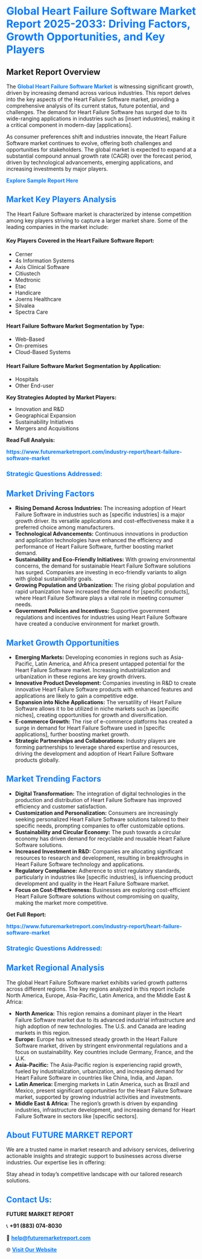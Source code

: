 <h1 style="color: #007BFF;">Global Heart Failure Software Market Report 2025-2033: Driving Factors, Growth Opportunities, and Key Players</h1>

<section id="overview">
<h2>Market Report Overview</h2>
<p>The <a href="https://www.futuremarketreport.com/industry-report/heart-failure-software-market" style="color: #007BFF; text-decoration: none;"><strong>Global Heart Failure Software Market</strong></a> is witnessing significant growth, driven by increasing demand across various industries. This report delves into the key aspects of the Heart Failure Software market, providing a comprehensive analysis of its current status, future potential, and challenges. The demand for Heart Failure Software has surged due to its wide-ranging applications in industries such as [insert industries], making it a critical component in modern-day [applications].</p>
<p>As consumer preferences shift and industries innovate, the Heart Failure Software market continues to evolve, offering both challenges and opportunities for stakeholders. The global market is expected to expand at a substantial compound annual growth rate (CAGR) over the forecast period, driven by technological advancements, emerging applications, and increasing investments by major players.</p>
</section>

<section id="overview">
<p><a href="https://www.futuremarketreport.com/request-sample/reportId=46693" style="color: #007BFF; text-decoration: none;"><strong>Explore Sample Report Here</strong></a></p>
</section>

<section id="key-players">
<h2 style="color: #007BFF;">Market Key Players Analysis</h2>
<p>The Heart Failure Software market is characterized by intense competition among key players striving to capture a larger market share. Some of the leading companies in the market include:</p>
<h4>Key Players Covered in the Heart Failure Software Report:</h4>
<ul><li>Cerner</li><li>4s Information Systems</li><li>Axis Clinical Software</li><li>Citiustech</li><li>Medtronic</li><li>Etac</li><li>Handicare</li><li>Joerns Healthcare</li><li>Silvalea</li><li>Spectra Care</li></ul>
<h4>Heart Failure Software Market Segmentation by Type:</h4>
<ul><li>Web-Based</li><li>On-premises</li><li>Cloud-Based Systems</li></ul>

<h4>Heart Failure Software Market Segmentation by Application:</h4>
<ul><li>Hospitals</li><li>Other End-user</li></ul>
<p><strong>Key Strategies Adopted by Market Players:</strong></p>
<ul>
<li>Innovation and R&D</li>
<li>Geographical Expansion</li>
<li>Sustainability Initiatives</li>
<li>Mergers and Acquisitions</li>
</ul>
</section>

<section>
<p><strong>Read Full Analysis: </strong></p><a href="https://www.futuremarketreport.com/industry-report/heart-failure-software-market" style="color: #007BFF; text-decoration: none;"><strong>https://www.futuremarketreport.com/industry-report/heart-failure-software-market</strong></a>
<h3 style="color: #007BFF;">Strategic Questions Addressed:</h3>
</section>

<section id="driving-factors">
<h2 style="color: #007BFF;">Market Driving Factors</h2>
<ul>
<li><strong>Rising Demand Across Industries:</strong> The increasing adoption of Heart Failure Software in industries such as [specific industries] is a major growth driver. Its versatile applications and cost-effectiveness make it a preferred choice among manufacturers.</li>
<li><strong>Technological Advancements:</strong> Continuous innovations in production and application technologies have enhanced the efficiency and performance of Heart Failure Software, further boosting market demand.</li>
<li><strong>Sustainability and Eco-Friendly Initiatives:</strong> With growing environmental concerns, the demand for sustainable Heart Failure Software solutions has surged. Companies are investing in eco-friendly variants to align with global sustainability goals.</li>
<li><strong>Growing Population and Urbanization:</strong> The rising global population and rapid urbanization have increased the demand for [specific products], where Heart Failure Software plays a vital role in meeting consumer needs.</li>
<li><strong>Government Policies and Incentives:</strong> Supportive government regulations and incentives for industries using Heart Failure Software have created a conducive environment for market growth.</li>
</ul>
</section>

<section id="growth-opportunities">
<h2 style="color: #007BFF;">Market Growth Opportunities</h2>
<ul>
<li><strong>Emerging Markets:</strong> Developing economies in regions such as Asia-Pacific, Latin America, and Africa present untapped potential for the Heart Failure Software market. Increasing industrialization and urbanization in these regions are key growth drivers.</li>
<li><strong>Innovative Product Development:</strong> Companies investing in R&D to create innovative Heart Failure Software products with enhanced features and applications are likely to gain a competitive edge.</li>
<li><strong>Expansion into Niche Applications:</strong> The versatility of Heart Failure Software allows it to be utilized in niche markets such as [specific niches], creating opportunities for growth and diversification.</li>
<li><strong>E-commerce Growth:</strong> The rise of e-commerce platforms has created a surge in demand for Heart Failure Software used in [specific applications], further boosting market growth.</li>
<li><strong>Strategic Partnerships and Collaborations:</strong> Industry players are forming partnerships to leverage shared expertise and resources, driving the development and adoption of Heart Failure Software products globally.</li>
</ul>
</section>

<section id="trending-factors">
<h2 style="color: #007BFF;">Market Trending Factors</h2>
<ul>
<li><strong>Digital Transformation:</strong> The integration of digital technologies in the production and distribution of Heart Failure Software has improved efficiency and customer satisfaction.</li>
<li><strong>Customization and Personalization:</strong> Consumers are increasingly seeking personalized Heart Failure Software solutions tailored to their specific needs, prompting companies to offer customizable options.</li>
<li><strong>Sustainability and Circular Economy:</strong> The push towards a circular economy has driven demand for recyclable and reusable Heart Failure Software solutions.</li>
<li><strong>Increased Investment in R&D:</strong> Companies are allocating significant resources to research and development, resulting in breakthroughs in Heart Failure Software technology and applications.</li>
<li><strong>Regulatory Compliance:</strong> Adherence to strict regulatory standards, particularly in industries like [specific industries], is influencing product development and quality in the Heart Failure Software market.</li>
<li><strong>Focus on Cost-Effectiveness:</strong> Businesses are exploring cost-efficient Heart Failure Software solutions without compromising on quality, making the market more competitive.</li>
</ul>
</section>

<section>
<p><strong>Get Full Report: </strong></p><a href="https://www.futuremarketreport.com/industry-report/heart-failure-software-market" style="color: #007BFF; text-decoration: none;"><strong>https://www.futuremarketreport.com/industry-report/heart-failure-software-market</strong></a>
<h3 style="color: #007BFF;">Strategic Questions Addressed:</h3>
</section>


<section id="regional-analysis">
<h2 style="color: #007BFF;">Market Regional Analysis</h2>
<p>The global Heart Failure Software market exhibits varied growth patterns across different regions. The key regions analyzed in this report include North America, Europe, Asia-Pacific, Latin America, and the Middle East & Africa:</p>
<ul>
<li><strong>North America:</strong> This region remains a dominant player in the Heart Failure Software market due to its advanced industrial infrastructure and high adoption of new technologies. The U.S. and Canada are leading markets in this region.</li>
<li><strong>Europe:</strong> Europe has witnessed steady growth in the Heart Failure Software market, driven by stringent environmental regulations and a focus on sustainability. Key countries include Germany, France, and the U.K.</li>
<li><strong>Asia-Pacific:</strong> The Asia-Pacific region is experiencing rapid growth, fueled by industrialization, urbanization, and increasing demand for Heart Failure Software in countries like China, India, and Japan.</li>
<li><strong>Latin America:</strong> Emerging markets in Latin America, such as Brazil and Mexico, present significant opportunities for the Heart Failure Software market, supported by growing industrial activities and investments.</li>
<li><strong>Middle East & Africa:</strong> The region’s growth is driven by expanding industries, infrastructure development, and increasing demand for Heart Failure Software in sectors like [specific sectors].</li>
</ul>
</section>

<footer>
<h2 style="color: #007BFF;">About FUTURE MARKET REPORT</h2>
<p>We are a trusted name in market research and advisory services, delivering actionable insights and strategic support to businesses across diverse industries. Our expertise lies in offering:</p>

<p>Stay ahead in today’s competitive landscape with our tailored research solutions.</p>

<h2 style="color: #007BFF;">Contact Us:</h2>
<p><strong>FUTURE MARKET REPORT</strong></p>
<p>📞 <strong>+91 (883) 074-8030</strong></p>
<p>📧 <strong><a href="mailto:help@futuremarketreport.com" style="color: #007BFF;">help@futuremarketreport.com</a></strong></p>
<p>🌐 <strong><a href="https://www.futuremarketreport.com/" style="color: #007BFF;">Visit Our Website</a></strong></p>
</footer>